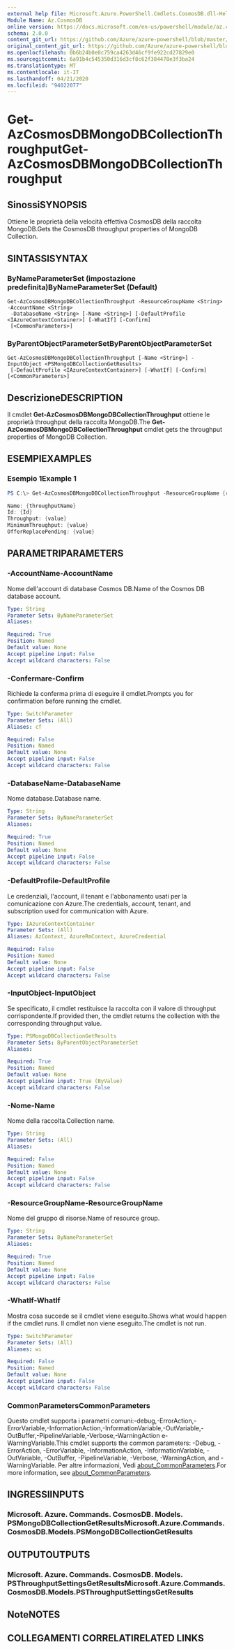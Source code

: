 ```yaml
---
external help file: Microsoft.Azure.PowerShell.Cmdlets.CosmosDB.dll-Help.xml
Module Name: Az.CosmosDB
online version: https://docs.microsoft.com/en-us/powershell/module/az.cosmosdb/get-azcosmosdbmongodbcollectionthroughput
schema: 2.0.0
content_git_url: https://github.com/Azure/azure-powershell/blob/master/src/CosmosDB/CosmosDB/help/Get-AzCosmosDBMongoDBCollectionThroughput.md
original_content_git_url: https://github.com/Azure/azure-powershell/blob/master/src/CosmosDB/CosmosDB/help/Get-AzCosmosDBMongoDBCollectionThroughput.md
ms.openlocfilehash: 0b6b24b0e8c759ca4263d46cf9fe922cd27829e0
ms.sourcegitcommit: 6a91b4c545350d316d3cf8c62f384478e3f3ba24
ms.translationtype: MT
ms.contentlocale: it-IT
ms.lasthandoff: 04/21/2020
ms.locfileid: "94022077"
---
```

# <span data-ttu-id="34f2f-101">Get-AzCosmosDBMongoDBCollectionThroughput</span><span class="sxs-lookup"><span data-stu-id="34f2f-101">Get-AzCosmosDBMongoDBCollectionThroughput</span></span>

## <span data-ttu-id="34f2f-102">Sinossi</span><span class="sxs-lookup"><span data-stu-id="34f2f-102">SYNOPSIS</span></span>
<span data-ttu-id="34f2f-103">Ottiene le proprietà della velocità effettiva CosmosDB della raccolta MongoDB.</span><span class="sxs-lookup"><span data-stu-id="34f2f-103">Gets the CosmosDB throughput properties of MongoDB Collection.</span></span>

## <span data-ttu-id="34f2f-104">SINTASSI</span><span class="sxs-lookup"><span data-stu-id="34f2f-104">SYNTAX</span></span>

### <span data-ttu-id="34f2f-105">ByNameParameterSet (impostazione predefinita)</span><span class="sxs-lookup"><span data-stu-id="34f2f-105">ByNameParameterSet (Default)</span></span>
```
Get-AzCosmosDBMongoDBCollectionThroughput -ResourceGroupName <String> -AccountName <String>
 -DatabaseName <String> [-Name <String>] [-DefaultProfile <IAzureContextContainer>] [-WhatIf] [-Confirm]
 [<CommonParameters>]
```

### <span data-ttu-id="34f2f-106">ByParentObjectParameterSet</span><span class="sxs-lookup"><span data-stu-id="34f2f-106">ByParentObjectParameterSet</span></span>
```
Get-AzCosmosDBMongoDBCollectionThroughput [-Name <String>] -InputObject <PSMongoDBCollectionGetResults>
 [-DefaultProfile <IAzureContextContainer>] [-WhatIf] [-Confirm] [<CommonParameters>]
```

## <span data-ttu-id="34f2f-107">Descrizione</span><span class="sxs-lookup"><span data-stu-id="34f2f-107">DESCRIPTION</span></span>
<span data-ttu-id="34f2f-108">Il cmdlet **Get-AzCosmosDBMongoDBCollectionThroughput** ottiene le proprietà throughput della raccolta MongoDB.</span><span class="sxs-lookup"><span data-stu-id="34f2f-108">The **Get-AzCosmosDBMongoDBCollectionThroughput** cmdlet gets the throughput properties of MongoDB Collection.</span></span>

## <span data-ttu-id="34f2f-109">ESEMPI</span><span class="sxs-lookup"><span data-stu-id="34f2f-109">EXAMPLES</span></span>

### <span data-ttu-id="34f2f-110">Esempio 1</span><span class="sxs-lookup"><span data-stu-id="34f2f-110">Example 1</span></span>
```powershell
PS C:\> Get-AzCosmosDBMongoDBCollectionThroughput -ResourceGroupName {rgName} -AccountName {accountName} -DatabaseName {databaseName} -Name {collectionName}

Name: {throughputName}
Id: {Id}
Throughput: {value} 
MinimumThroughput: {value}
OfferReplacePending: {value}
```

## <span data-ttu-id="34f2f-111">PARAMETRI</span><span class="sxs-lookup"><span data-stu-id="34f2f-111">PARAMETERS</span></span>

### <span data-ttu-id="34f2f-112">-AccountName</span><span class="sxs-lookup"><span data-stu-id="34f2f-112">-AccountName</span></span>
<span data-ttu-id="34f2f-113">Nome dell'account di database Cosmos DB.</span><span class="sxs-lookup"><span data-stu-id="34f2f-113">Name of the Cosmos DB database account.</span></span>

```yaml
Type: String
Parameter Sets: ByNameParameterSet
Aliases:

Required: True
Position: Named
Default value: None
Accept pipeline input: False
Accept wildcard characters: False
```

### <span data-ttu-id="34f2f-114">-Confermare</span><span class="sxs-lookup"><span data-stu-id="34f2f-114">-Confirm</span></span>
<span data-ttu-id="34f2f-115">Richiede la conferma prima di eseguire il cmdlet.</span><span class="sxs-lookup"><span data-stu-id="34f2f-115">Prompts you for confirmation before running the cmdlet.</span></span>

```yaml
Type: SwitchParameter
Parameter Sets: (All)
Aliases: cf

Required: False
Position: Named
Default value: None
Accept pipeline input: False
Accept wildcard characters: False
```

### <span data-ttu-id="34f2f-116">-DatabaseName</span><span class="sxs-lookup"><span data-stu-id="34f2f-116">-DatabaseName</span></span>
<span data-ttu-id="34f2f-117">Nome database.</span><span class="sxs-lookup"><span data-stu-id="34f2f-117">Database name.</span></span>

```yaml
Type: String
Parameter Sets: ByNameParameterSet
Aliases:

Required: True
Position: Named
Default value: None
Accept pipeline input: False
Accept wildcard characters: False
```

### <span data-ttu-id="34f2f-118">-DefaultProfile</span><span class="sxs-lookup"><span data-stu-id="34f2f-118">-DefaultProfile</span></span>
<span data-ttu-id="34f2f-119">Le credenziali, l'account, il tenant e l'abbonamento usati per la comunicazione con Azure.</span><span class="sxs-lookup"><span data-stu-id="34f2f-119">The credentials, account, tenant, and subscription used for communication with Azure.</span></span>

```yaml
Type: IAzureContextContainer
Parameter Sets: (All)
Aliases: AzContext, AzureRmContext, AzureCredential

Required: False
Position: Named
Default value: None
Accept pipeline input: False
Accept wildcard characters: False
```

### <span data-ttu-id="34f2f-120">-InputObject</span><span class="sxs-lookup"><span data-stu-id="34f2f-120">-InputObject</span></span>
<span data-ttu-id="34f2f-121">Se specificato, il cmdlet restituisce la raccolta con il valore di throughput corrispondente.</span><span class="sxs-lookup"><span data-stu-id="34f2f-121">If provided then, the cmdlet returns the collection with the corresponding throughput value.</span></span>

```yaml
Type: PSMongoDBCollectionGetResults
Parameter Sets: ByParentObjectParameterSet
Aliases:

Required: True
Position: Named
Default value: None
Accept pipeline input: True (ByValue)
Accept wildcard characters: False
```

### <span data-ttu-id="34f2f-122">-Nome</span><span class="sxs-lookup"><span data-stu-id="34f2f-122">-Name</span></span>
<span data-ttu-id="34f2f-123">Nome della raccolta.</span><span class="sxs-lookup"><span data-stu-id="34f2f-123">Collection name.</span></span>

```yaml
Type: String
Parameter Sets: (All)
Aliases:

Required: False
Position: Named
Default value: None
Accept pipeline input: False
Accept wildcard characters: False
```

### <span data-ttu-id="34f2f-124">-ResourceGroupName</span><span class="sxs-lookup"><span data-stu-id="34f2f-124">-ResourceGroupName</span></span>
<span data-ttu-id="34f2f-125">Nome del gruppo di risorse.</span><span class="sxs-lookup"><span data-stu-id="34f2f-125">Name of resource group.</span></span>

```yaml
Type: String
Parameter Sets: ByNameParameterSet
Aliases:

Required: True
Position: Named
Default value: None
Accept pipeline input: False
Accept wildcard characters: False
```

### <span data-ttu-id="34f2f-126">-WhatIf</span><span class="sxs-lookup"><span data-stu-id="34f2f-126">-WhatIf</span></span>
<span data-ttu-id="34f2f-127">Mostra cosa succede se il cmdlet viene eseguito.</span><span class="sxs-lookup"><span data-stu-id="34f2f-127">Shows what would happen if the cmdlet runs.</span></span>
<span data-ttu-id="34f2f-128">Il cmdlet non viene eseguito.</span><span class="sxs-lookup"><span data-stu-id="34f2f-128">The cmdlet is not run.</span></span>

```yaml
Type: SwitchParameter
Parameter Sets: (All)
Aliases: wi

Required: False
Position: Named
Default value: None
Accept pipeline input: False
Accept wildcard characters: False
```

### <span data-ttu-id="34f2f-129">CommonParameters</span><span class="sxs-lookup"><span data-stu-id="34f2f-129">CommonParameters</span></span>
<span data-ttu-id="34f2f-130">Questo cmdlet supporta i parametri comuni:-debug,-ErrorAction,-ErrorVariable,-InformationAction,-InformationVariable,-OutVariable,-OutBuffer,-PipelineVariable,-Verbose,-WarningAction e-WarningVariable.</span><span class="sxs-lookup"><span data-stu-id="34f2f-130">This cmdlet supports the common parameters: -Debug, -ErrorAction, -ErrorVariable, -InformationAction, -InformationVariable, -OutVariable, -OutBuffer, -PipelineVariable, -Verbose, -WarningAction, and -WarningVariable.</span></span> <span data-ttu-id="34f2f-131">Per altre informazioni, Vedi [about_CommonParameters](http://go.microsoft.com/fwlink/?LinkID=113216).</span><span class="sxs-lookup"><span data-stu-id="34f2f-131">For more information, see [about_CommonParameters](http://go.microsoft.com/fwlink/?LinkID=113216).</span></span>

## <span data-ttu-id="34f2f-132">INGRESSI</span><span class="sxs-lookup"><span data-stu-id="34f2f-132">INPUTS</span></span>

### <span data-ttu-id="34f2f-133">Microsoft. Azure. Commands. CosmosDB. Models. PSMongoDBCollectionGetResults</span><span class="sxs-lookup"><span data-stu-id="34f2f-133">Microsoft.Azure.Commands.CosmosDB.Models.PSMongoDBCollectionGetResults</span></span>

## <span data-ttu-id="34f2f-134">OUTPUT</span><span class="sxs-lookup"><span data-stu-id="34f2f-134">OUTPUTS</span></span>

### <span data-ttu-id="34f2f-135">Microsoft. Azure. Commands. CosmosDB. Models. PSThroughputSettingsGetResults</span><span class="sxs-lookup"><span data-stu-id="34f2f-135">Microsoft.Azure.Commands.CosmosDB.Models.PSThroughputSettingsGetResults</span></span>

## <span data-ttu-id="34f2f-136">Note</span><span class="sxs-lookup"><span data-stu-id="34f2f-136">NOTES</span></span>

## <span data-ttu-id="34f2f-137">COLLEGAMENTI CORRELATI</span><span class="sxs-lookup"><span data-stu-id="34f2f-137">RELATED LINKS</span></span>
